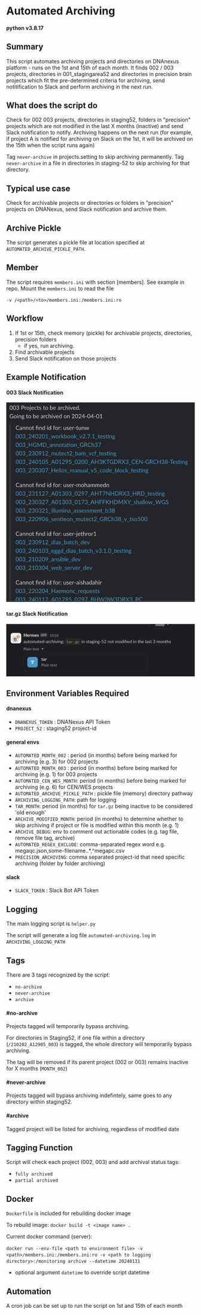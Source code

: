 # Automated Archiving

#### python v3.8.17

## Summary
This script automates archiving projects and directories on DNAnexus platform - runs on the 1st and 15th of each month. 
It finds 002 / 003 projects, directories in 001_stagingarea52 and directories in precision brain projects which fit the pre-determined criteria for archiving, send notitification to Slack and perform archiving in the next run.

## What does the script do
Check for 002 003 projects, directories in staging52, folders in "precision" projects which are not modified in the last X months (inactive) and send Slack notification to notify. Archiving happens on the next run (for example, if project A is notified for archiving on Slack on the 1st, it will be archived on the 15th when the script runs again)

Tag `never-archive` in projects.setting to skip archiving permanently.
Tag `never-archive` in a file in directories in staging-52 to skip archiving for that directory.

## Typical use case
Check for archivable projects or directories or folders in "precision" projects on DNANexus, send Slack notification and archive them.

## Archive Pickle
The script generates a pickle file at location specified at `AUTOMATED_ARCHIVE_PICKLE_PATH`.

## Member
The script requires `members.ini` with section [members]. See example in repo. Mount the `members.ini` to read the file

```
-v /<path>/<to>/members.ini:/members.ini:ro
```

## Workflow
1. If 1st or 15th, check memory (pickle) for archivable projects, directories, precision folders
    - if yes, run archiving.
2. Find archivable projects
3. Send Slack notification on those projects

## Example Notification

#### 003 Slack Notification
![notification](demo/003_demo.png)

#### tar.gz Slack Notification
![tar notification](demo/tar_demo.png)

## Environment Variables Required
#### dnanexus
- `DNANEXUS_TOKEN` : DNANexus API Token
- `PROJECT_52` : staging52 project-id
#### general envs
- `AUTOMATED_MONTH_002` : period (in months) before being marked for archiving (e.g. 3) for 002 projects
- `AUTOMATED_MONTH_003` : period (in months) before being marked for archiving (e.g. 1) for 003 projects
- `AUTOMATED_CEN_WES_MONTH`: period (in months) before being marked for archiving (e.g. 6) for CEN/WES projects
- `AUTOMATED_ARCHIVE_PICKLE_PATH` : pickle file (memory) directory pathway
- `ARCHIVING_LOGGING_PATH`: path for logging
- `TAR_MONTH`: period (in months) for `tar.gz` being inactive to be considered 'old enough'
- `ARCHIVE_MODIFIED_MONTH`: period (in months) to determine whether to skip archiving if project or file is modified within this month (e.g. 1)
- `ARCHIVE_DEBUG`: env to comment out actionable codes (e.g. tag file, remove file tag, archive)
- `AUTOMATED_REGEX_EXCLUDE`: comma-separated regex word e.g. megaqc.json,some-filename\..*,^megapc.csv
- `PRECISION_ARCHIVING`: comma separated project-id that need specific archiving (folder by folder archiving)
#### slack
- `SLACK_TOKEN` : Slack Bot API Token

## Logging
The main logging script is `helper.py`

The script will generate a log file `automated-archiving.log` in `ARCHIVING_LOGGING_PATH`

## Tags
There are 3 tags recognized by the script:
- `no-archive`
- `never-archive`
- `archive`

#### #no-archive
Projects tagged will temporarily bypass archiving. 

For directories in Staging52, if one file within a directory (`/210202_A12905_003`) is tagged, the whole directory will temporarily bypass archiving. 

The tag will be removed if its parent project (002 or 003) remains inactive for X months (`MONTH_002`)

#### #never-archive
Projects tagged will bypass archiving indefintely, same goes to any directory within staging52.

#### #archive
Tagged project will be listed for archiving, regardless of modified date

## Tagging Function
Script will check each project (002, 003) and add archival status tags:
- `fully archived`
- `partial archived`


## Docker
`Dockerfile` is included for rebuilding docker image

To rebuild image: `docker build -t <image name> .`

Current docker command (server):

```docker run --env-file <path to environment file> -v <path>/members.ini:/members.ini:ro -v <path to logging directory>:/monitoring archive --datetime 20240131```

- optional argument `datetime` to override script datetime

## Automation
A cron job can be set up to run the script on 1st and 15th of each month
